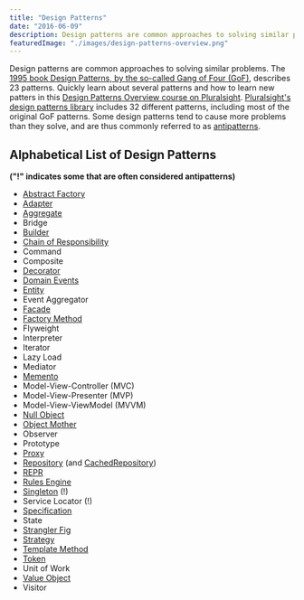 ```yaml
---
title: "Design Patterns"
date: "2016-06-09"
description: Design patterns are common approaches to solving similar problems.
featuredImage: "./images/design-patterns-overview.png"
---
```


Design patterns are common approaches to solving similar problems. The [1995 book Design Patterns, by the so-called Gang of Four (GoF)](http://amzn.to/1GYRo2O), describes 23 patterns. Quickly learn about several patterns and how to learn new patters in this [Design Patterns Overview course on Pluralsight](https://www.pluralsight.com/courses/design-patterns-overview). [Pluralsight's design patterns library](http://bit.ly/DesignPatternsLibrary) includes 32 different patterns, including most of the original GoF patterns. Some design patterns tend to cause more problems than they solve, and are thus commonly referred to as [antipatterns](/antipatterns/antipatterns-overview).

## Alphabetical List of Design Patterns

**("!" indicates some that are often considered antipatterns)**

- [Abstract Factory](/design-patterns/abstract-factory-pattern)
- [Adapter](/design-patterns/adapter-design-pattern)
- [Aggregate](/domain-driven-design/aggregate-pattern)
- Bridge
- [Builder](/design-patterns/builder-pattern)
- [Chain of Responsibility](/design-patterns/chain-of-responsibility-pattern)
- Command
- Composite
- [Decorator](/design-patterns/decorator-pattern)
- [Domain Events](/design-patterns/domain-events-pattern)
- [Entity](/domain-driven-design/entity)
- Event Aggregator
- [Facade](/design-patterns/facade-pattern)
- [Factory Method](/design-patterns/factory-method-pattern)
- Flyweight
- Interpreter
- Iterator
- Lazy Load
- Mediator
- [Memento](/design-patterns/memento-pattern)
- Model-View-Controller (MVC)
- Model-View-Presenter (MVP)
- Model-View-ViewModel (MVVM)
- [Null Object](/design-patterns/null-object-pattern)
- [Object Mother](/design-patterns/object-mother-pattern)
- Observer
- Prototype
- [Proxy](https://www.pluralsight.com/courses/c-sharp-design-patterns-proxy)
- [Repository](/design-patterns/repository-pattern) (and [CachedRepository](http://ardalis.com/introducing-the-cachedrepository-pattern))
- [REPR](/design-patterns/repr-design-pattern)
- [Rules Engine](/design-patterns/rules-engine-pattern)
- [Singleton](/design-patterns/singleton) (!)
- Service Locator (!)
- [Specification](/design-patterns/specification-pattern)
- State
- [Strangler Fig](/design-patterns/strangler-fig-pattern)
- [Strategy](/design-patterns/strategy-pattern)
- [Template Method](https://www.pluralsight.com/courses/c-sharp-design-patterns-template-method)
- [Token](/design-patterns/memento-pattern)
- Unit of Work
- [Value Object](/domain-driven-design/value-object)
- Visitor
